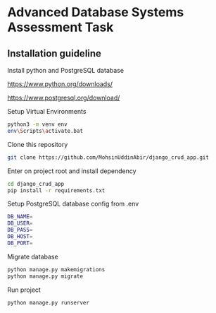 # Advanced Database Systems Assessment Task

## Installation guideline

Install python and PostgreSQL database

https://www.python.org/downloads/

https://www.postgresql.org/download/

Setup Virtual Environments

```bash
python3 -m venv env
env\Scripts\activate.bat
```

Clone this repository

```bash
git clone https://github.com/MohsinUddinAbir/django_crud_app.git
```

Enter on project root and install dependency

```bash
cd django_crud_app
pip install -r requirements.txt
```

Setup PostgreSQL database config from .env

```bash
DB_NAME=
DB_USER=
DB_PASS=
DB_HOST=
DB_PORT=
```

Migrate database

```bash
python manage.py makemigrations
python manage.py migrate
```

Run project

```bash
python manage.py runserver
```
